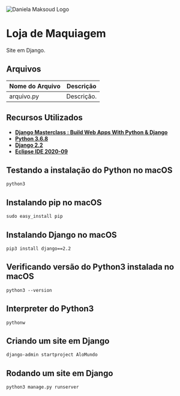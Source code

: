 ![Daniela Maksoud Logo](http://sempregatas.com.br/imagens/Logo.png)

# Loja de Maquiagem

Site em Django.

## Arquivos

| Nome do Arquivo | Descrição |
| ------------- | ------------- |
| arquivo.py  | Descrição. |

## Recursos Utilizados

- **[Django Masterclass : Build Web Apps With Python & Django](https://www.udemy.com/course/django-course/)**
- **[Python 3.6.8](https://www.python.org/downloads/release/python-368/)**
- **[Django 2.2](https://www.djangoproject.com/)**
- **[Eclipse IDE 2020-09](https://www.eclipse.org/downloads/)**

## Testando a instalação do Python no macOS

```
python3
```

## Instalando pip no macOS

```
sudo easy_install pip
```

## Instalando Django no macOS

```
pip3 install django==2.2
```

## Verificando versão do Python3 instalada no macOS

```
python3 --version
```

## Interpreter do Python3

```
pythonw
```

## Criando um site em Django

```
django-admin startproject AloMundo
```

## Rodando um site em Django

```
python3 manage.py runserver
```
